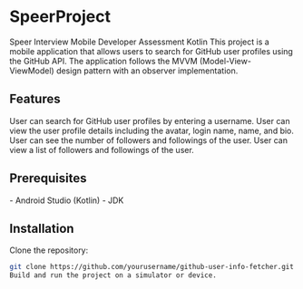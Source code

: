 <h1>SpeerProject</h1>
Speer Interview Mobile Developer Assessment Kotlin
This project is a mobile application that allows users to search for GitHub user profiles using the GitHub API. 
The application follows the MVVM (Model-View-ViewModel) design pattern with an observer implementation.

<h2>Features</h2>
User can search for GitHub user profiles by entering a username.
User can view the user profile details including the avatar, login name, name, and bio.
User can see the number of followers and followings of the user.
User can view a list of followers and followings of the user.
<h2>Prerequisites</h2>
- Android Studio (Kotlin)
- JDK

<h2>Installation</h2>

   Clone the repository:
   ```sh
   git clone https://github.com/yourusername/github-user-info-fetcher.git
   Build and run the project on a simulator or device.
